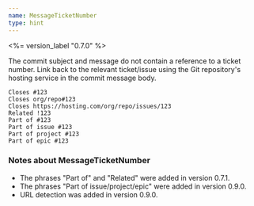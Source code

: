 ```yaml
---
name: MessageTicketNumber
type: hint
---
```


<%= version_label "0.7.0" %>

The commit subject and message do not contain a reference to a ticket number. Link back to the relevant ticket/issue using the Git repository's hosting service in the commit message body.

```
Closes #123
Closes org/repo#123
Closes https://hosting.com/org/repo/issues/123
Related !123
Part of #123
Part of issue #123
Part of project #123
Part of epic #123
```

### Notes about MessageTicketNumber

- The phrases "Part of" and "Related" were added in version 0.7.1.
- The phrases "Part of issue/project/epic" were added in version 0.9.0.
- URL detection was added in version 0.9.0.

